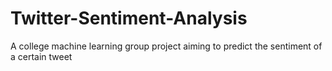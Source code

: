 # Twitter-Sentiment-Analysis
A college machine learning group project aiming to predict the sentiment of a certain tweet
